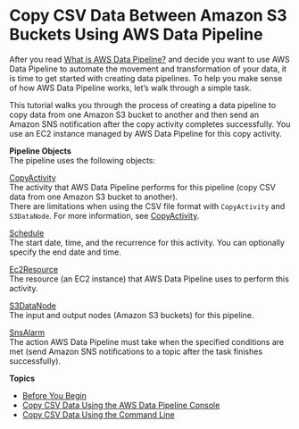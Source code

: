 # Copy CSV Data Between Amazon S3 Buckets Using AWS Data Pipeline<a name="dp-copydata-s3"></a>

After you read [What is AWS Data Pipeline?](what-is-datapipeline.md) and decide you want to use AWS Data Pipeline to automate the movement and transformation of your data, it is time to get started with creating data pipelines\. To help you make sense of how AWS Data Pipeline works, let’s walk through a simple task\. 

This tutorial walks you through the process of creating a data pipeline to copy data from one Amazon S3 bucket to another and then send an Amazon SNS notification after the copy activity completes successfully\. You use an EC2 instance managed by AWS Data Pipeline for this copy activity\.

**Pipeline Objects**  
The pipeline uses the following objects:

[CopyActivity](dp-object-copyactivity.md)  
The activity that AWS Data Pipeline performs for this pipeline \(copy CSV data from one Amazon S3 bucket to another\)\.  
There are limitations when using the CSV file format with `CopyActivity` and `S3DataNode`\. For more information, see [CopyActivity](dp-object-copyactivity.md)\.

[Schedule](dp-object-schedule.md)  
The start date, time, and the recurrence for this activity\. You can optionally specify the end date and time\.

[Ec2Resource](dp-object-ec2resource.md)  
The resource \(an EC2 instance\) that AWS Data Pipeline uses to perform this activity\.

[S3DataNode](dp-object-s3datanode.md)  
The input and output nodes \(Amazon S3 buckets\) for this pipeline\.

[SnsAlarm](dp-object-snsalarm.md)  
The action AWS Data Pipeline must take when the specified conditions are met \(send Amazon SNS notifications to a topic after the task finishes successfully\)\. 

**Topics**
+ [Before You Begin](dp-copydata-s3-prereq.md)
+ [Copy CSV Data Using the AWS Data Pipeline Console](dp-copydata-s3-console.md)
+ [Copy CSV Data Using the Command Line](dp-get-started-copy-data-cli.md)